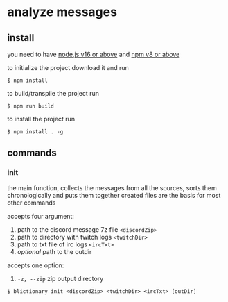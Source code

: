 # analyze messages

## install

you need to have [node.js v16 or above](https://nodejs.org/en/) and [npm v8 or above](https://www.npmjs.com/package/npm)

to initialize the project download it and run

```
$ npm install
```

to build/transpile the project run

```
$ npm run build
```

to install the project run

```
$ npm install . -g
```

## commands

### init

the main function, collects the messages from all the sources, sorts them chronologically and puts them together
created files are the basis for most other commands

accepts four argument:
1. path to the discord message 7z file `<discordZip>`
1. path to directory with twitch logs `<twitchDir>`
1. path to txt file of irc logs `<ircTxt>` 
1. *optional* path to the outdir

accepts one option:
1. `-z, --zip` zip output directory

```
$ blictionary init <discordZip> <twitchDir> <ircTxt> [outDir]
```
